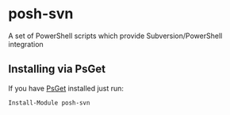 posh-svn
========

A set of PowerShell scripts which provide Subversion/PowerShell integration

Installing via PsGet
--------------------

If you have [PsGet](http://psget.net/) installed just run:

```
Install-Module posh-svn
```
